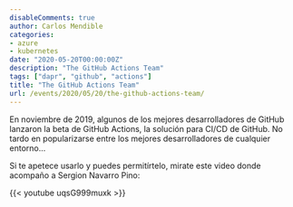 ```yaml
---
disableComments: true
author: Carlos Mendible
categories:
- azure
- kubernetes
date: "2020-05-20T00:00:00Z"
description: "The GitHub Actions Team"
tags: ["dapr", "github", "actions"]
title: "The GitHub Actions Team"
url: /events/2020/05/20/the-github-actions-team/
---
```


En noviembre de 2019, algunos de los mejores desarrolladores de GitHub lanzaron la beta de GitHub Actions,
la solución para CI/CD de GitHub. No tardo en popularizarse entre los mejores desarrolladores de cualquier entorno...

Si te apetece usarlo y puedes permitírtelo, mirate este video donde acompaño a Sergion Navarro Pino:

{{< youtube uqsG999muxk >}}